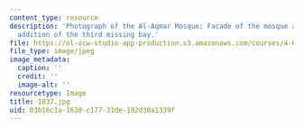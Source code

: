 ```yaml
---
content_type: resource
description: 'Photograph of the Al-Aqmar Mosque: Facade of the mosque after the recent
  addition of the third missing bay.'
file: https://ol-ocw-studio-app-production.s3.amazonaws.com/courses/4-615-the-architecture-of-cairo-spring-2002/03b16c1a1630c17731de192d38a1339f_1037.jpg
file_type: image/jpeg
image_metadata:
  caption: ''
  credit: ''
  image-alt: ''
resourcetype: Image
title: 1037.jpg
uid: 03b16c1a-1630-c177-31de-192d38a1339f
---
```

